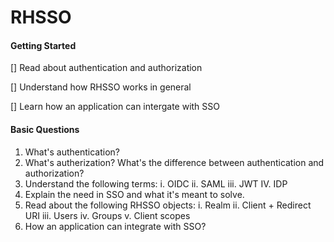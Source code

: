 # RHSSO
#### Getting Started
[] Read about authentication and authorization

[] Understand how RHSSO works in general

[] Learn how an application can intergate with SSO

#### Basic Questions
1. What's authentication?
2. What's autherization? What's the difference between authentication and authorization?
3. Understand the following terms:
  i. OIDC
  ii. SAML
  iii. JWT
  IV. IDP
4. Explain the need in SSO and what it's meant to solve.
5. Read about the following RHSSO objects:
  i. Realm
  ii. Client + Redirect URI
  iii. Users
  iv. Groups
  v. Client scopes
6. How an application can integrate with SSO?
 
